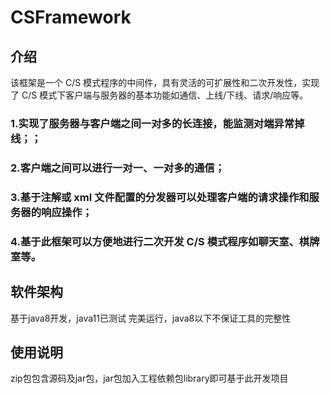 # CSFramework
## 介绍
该框架是一个 C/S 模式程序的中间件，具有灵活的可扩展性和二次开发性，实现 了 C/S 模式下客户端与服务器的基本功能如通信、上线/下线、请求/响应等。
### 1.实现了服务器与客户端之间一对多的长连接，能监测对端异常掉线；；
### 2.客户端之间可以进行一对一、一对多的通信；
### 3.基于注解或 xml 文件配置的分发器可以处理客户端的请求操作和服务器的响应操作；
### 4.基于此框架可以方便地进行二次开发 C/S 模式程序如聊天室、棋牌室等。

## 软件架构
基于java8开发，java11已测试 完美运行，java8以下不保证工具的完整性

## 使用说明
zip包包含源码及jar包，jar包加入工程依赖包library即可基于此开发项目
